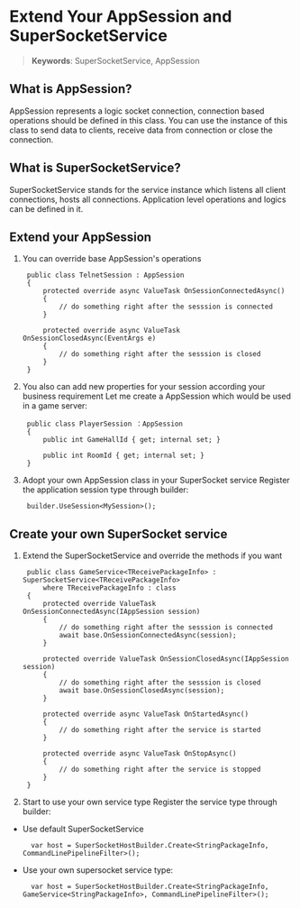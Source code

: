 # Extend Your AppSession and SuperSocketService

> __Keywords__: SuperSocketService, AppSession

## What is AppSession?
AppSession represents a logic socket connection, connection based operations should be defined in this class. You can use the instance of this class to send data to clients, receive data from connection or close the connection.

## What is SuperSocketService?
SuperSocketService stands for the service instance which listens all client connections, hosts all connections. Application level operations and logics can be defined in it.

## Extend your AppSession

1. You can override base AppSession's operations
    
        public class TelnetSession : AppSession
        {
            protected override async ValueTask OnSessionConnectedAsync()
            {
                // do something right after the sesssion is connected
            }            

            protected override async ValueTask OnSessionClosedAsync(EventArgs e)
            {
                // do something right after the sesssion is closed
            }
        }

2. You also can add new properties for your session according your business requirement
Let me create a AppSession which would be used in a game server:


        public class PlayerSession ：AppSession
        {
            public int GameHallId { get; internal set; }

            public int RoomId { get; internal set; }
        }

3. Adopt your own AppSession class in your SuperSocket service
Register the application session type through builder:


        builder.UseSession<MySession>();


## Create your own SuperSocket service


1. Extend the SuperSocketService and override the methods if you want

        public class GameService<TReceivePackageInfo> : SuperSocketService<TReceivePackageInfo>
            where TReceivePackageInfo : class
        {
            protected override ValueTask OnSessionConnectedAsync(IAppSession session)
            {
                // do something right after the sesssion is connected
                await base.OnSessionConnectedAsync(session);
            }

            protected override ValueTask OnSessionClosedAsync(IAppSession session)
            {
                // do something right after the sesssion is closed
                await base.OnSessionClosedAsync(session);
            }

            protected override async ValueTask OnStartedAsync()
            {
                // do something right after the service is started
            }

            protected override async ValueTask OnStopAsync()
            {
                // do something right after the service is stopped
            }
        }

2. Start to use your own service type
Register the service type through builder:

- Use default SuperSocketService

        var host = SuperSocketHostBuilder.Create<StringPackageInfo, CommandLinePipelineFilter>();

- Use your own supersocket service type:

        var host = SuperSocketHostBuilder.Create<StringPackageInfo, GameService<StringPackageInfo>, CommandLinePipelineFilter>();